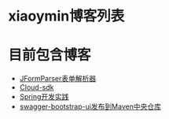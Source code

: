 # xiaoymin博客列表


# 目前包含博客

* [JFormParser表单解析器](https://xiaoymin.github.io/JFormParser-doc/)
* [Cloud-sdk](https://xiaoymin.github.io/cloud-sdk-doc/)
* [Spring开发实践](https://xiaoymin.github.io/spring/)
* [swagger-bootstrap-ui发布到Maven中央仓库](https://xiaoymin.github.io/2017/swagger-bootstrap-ui/)

